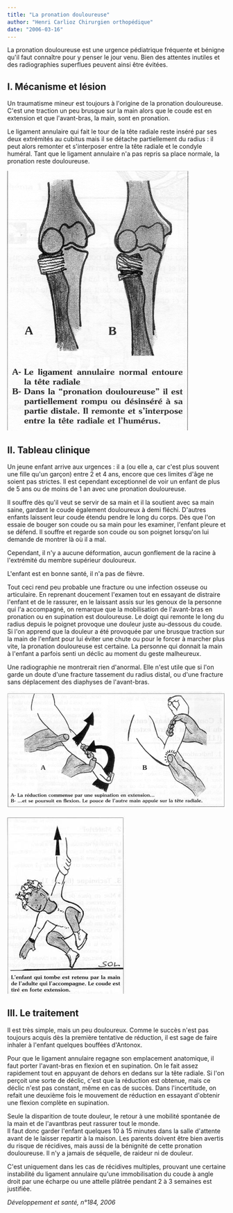 ```yaml
---
title: "La pronation douloureuse"
author: "Henri Carlioz Chirurgien orthopédique"
date: "2006-03-16"
---
```


<div class="teaser"><p>La pronation douloureuse est une urgence pédiatrique fréquente et bénigne qu'il faut connaître pour y penser le jour venu. Bien des attentes inutiles et des radiographies super­flues peuvent ainsi être évitées.</p></div>

## I. Mécanisme et lésion

Un traumatisme mineur est toujours à l'origi­ne de la pronation douloureuse. C'est une traction un peu brusque sur la main alors que le coude est en extension et que l'avant-bras, la main, sont en pronation.

Le ligament annulaire qui fait le tour de la tête radiale reste inséré par ses deux extrémités au cubitus mais il se détache partiellement du radius : il peut alors remonter et s'interposer entre la tête radiale et le condyle huméral. Tant que le ligament annulaire n'a pas repris sa place normale, la pronation reste douloureuse.

![](12021-1.jpg)

## II. Tableau clinique

Un jeune enfant arrive aux urgences : il a (ou elle a, car c'est plus souvent une fille qu'un garçon) entre 2 et 4 ans, encore que ces limites d'âge ne soient pas strictes. Il est cependant exceptionnel de voir un enfant de plus de 5 ans ou de moins de 1 an avec une pronation douloureuse.

Il souffre dès qu'il veut se servir de sa main et il la soutient avec sa main saine, gardant le coude également douloureux à demi fléchi. D'autres enfants laissent leur coude étendu pendre le long du corps. Dès que l'on essaie de bouger son coude ou sa main pour les examiner, l'enfant pleure et se défend. Il souffre et regarde son coude ou son poignet lorsqu'on lui demande de montrer là où il a mal.

Cependant, il n'y a aucune défor­mation, aucun gonflement de la racine à l'extrémité du membre supérieur douloureux.

L'enfant est en bonne santé, il n'a pas de fièvre.

Tout ceci rend peu probable une frac­ture ou une infection osseuse ou articulaire. En reprenant doucement l'examen tout en essayant de distraire l'enfant et de le rassurer, en le laissant assis sur les genoux de la per­sonne qui l'a accompagné, on remarque que la mobilisation de l'avant-bras en pronation ou en supination est douloureuse. Le doigt qui remonte le long du radius depuis le poignet provoque une douleur juste au-dessous du coude. Si l'on apprend que la douleur a été provoquée par une brusque traction sur la main de l'enfant pour lui éviter une chute ou pour le forcer à marcher plus vite, la prona­tion douloureuse est certaine. La personne qui donnait la main à l'enfant a parfois senti un déclic au moment du geste malheureux.

Une radiographie ne montrerait rien d'anor­mal. Elle n'est utile que si l'on garde un doute d'une fracture tassement du radius distal, ou d'une fracture sans déplacement des dia­physes de l'avant-bras.

![](12021-3.jpg)

![](12021-6.jpg)

## III. Le traitement

Il est très simple, mais un peu douloureux. Comme le succès n'est pas toujours acquis dès la première tentative de réduction, il est sage de faire inhaler à l'enfant quelques bouffées d'Antonox.

Pour que le ligament annulaire regagne son emplacement anatomique, il faut porter l'avant-bras en flexion et en supination. On le fait assez rapidement tout en appuyant de dehors en dedans sur la tête radiale. Si l'on perçoit une sorte de déclic, c'est que la réduc­tion est obtenue, mais ce déclic n'est pas constant, même en cas de succès. Dans l'in­certitude, on refait une deuxième fois le mou­vement de réduction en essayant d'obtenir une flexion complète en supination.

Seule la disparition de toute douleur, le retour à une mobilité spontanée de la main et de l'avant­bras peut rassurer tout le monde.  
Il faut donc garder l'enfant quelques 10 à 15 minutes dans la salle d'attente avant de le laisser repartir à la maison. Les parents doivent être bien avertis du risque de récidives, mais aussi de la béni­gnité de cette pronation douloureuse. Il n'y a jamais de séquelle, de raideur ni de douleur.

C'est uniquement dans les cas de récidives multiples, prouvant une certaine instabilité du ligament annulaire qu'une immobilisation du coude à angle droit par une écharpe ou une attelle plâtrée pendant 2 à 3 semaines est justifiée.

*Développement et santé, n°184, 2006*
